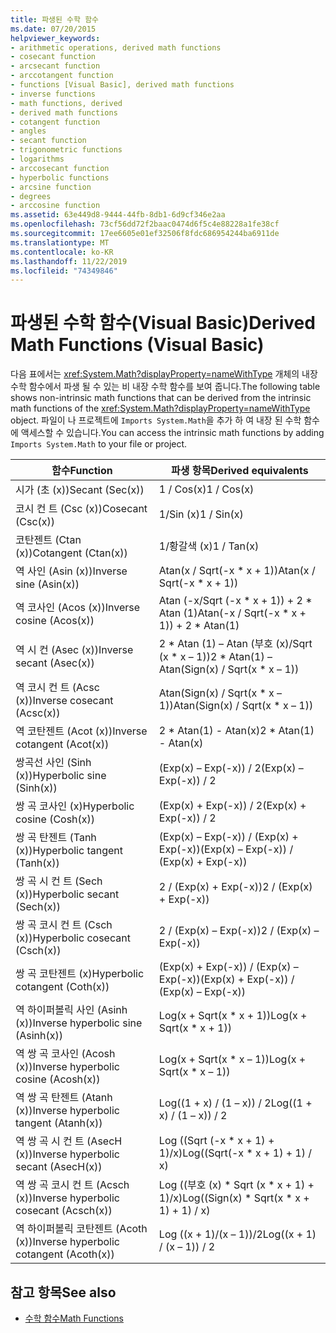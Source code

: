 ```yaml
---
title: 파생된 수학 함수
ms.date: 07/20/2015
helpviewer_keywords:
- arithmetic operations, derived math functions
- cosecant function
- arcsecant function
- arccotangent function
- functions [Visual Basic], derived math functions
- inverse functions
- math functions, derived
- derived math functions
- cotangent function
- angles
- secant function
- trigonometric functions
- logarithms
- arccosecant function
- hyperbolic functions
- arcsine function
- degrees
- arccosine function
ms.assetid: 63e449d8-9444-44fb-8db1-6d9cf346e2aa
ms.openlocfilehash: 73cf56dd72f2baac0474d6f5c4e88228a1fe38cf
ms.sourcegitcommit: 17ee6605e01ef32506f8fdc686954244ba6911de
ms.translationtype: MT
ms.contentlocale: ko-KR
ms.lasthandoff: 11/22/2019
ms.locfileid: "74349846"
---
```

# <a name="derived-math-functions-visual-basic"></a><span data-ttu-id="83bd8-102">파생된 수학 함수(Visual Basic)</span><span class="sxs-lookup"><span data-stu-id="83bd8-102">Derived Math Functions (Visual Basic)</span></span>
<span data-ttu-id="83bd8-103">다음 표에서는 <xref:System.Math?displayProperty=nameWithType> 개체의 내장 수학 함수에서 파생 될 수 있는 비 내장 수학 함수를 보여 줍니다.</span><span class="sxs-lookup"><span data-stu-id="83bd8-103">The following table shows non-intrinsic math functions that can be derived from the intrinsic math functions of the <xref:System.Math?displayProperty=nameWithType> object.</span></span> <span data-ttu-id="83bd8-104">파일이 나 프로젝트에 `Imports System.Math`을 추가 하 여 내장 된 수학 함수에 액세스할 수 있습니다.</span><span class="sxs-lookup"><span data-stu-id="83bd8-104">You can access the intrinsic math functions by adding `Imports System.Math` to your file or project.</span></span>  
  
|<span data-ttu-id="83bd8-105">함수</span><span class="sxs-lookup"><span data-stu-id="83bd8-105">Function</span></span>|<span data-ttu-id="83bd8-106">파생 항목</span><span class="sxs-lookup"><span data-stu-id="83bd8-106">Derived equivalents</span></span>|  
|--------------|-------------------------|  
|<span data-ttu-id="83bd8-107">시가 (초 (x))</span><span class="sxs-lookup"><span data-stu-id="83bd8-107">Secant (Sec(x))</span></span>|<span data-ttu-id="83bd8-108">1 / Cos(x)</span><span class="sxs-lookup"><span data-stu-id="83bd8-108">1 / Cos(x)</span></span>|  
|<span data-ttu-id="83bd8-109">코시 컨 트 (Csc (x))</span><span class="sxs-lookup"><span data-stu-id="83bd8-109">Cosecant (Csc(x))</span></span>|<span data-ttu-id="83bd8-110">1/Sin (x)</span><span class="sxs-lookup"><span data-stu-id="83bd8-110">1 / Sin(x)</span></span>|  
|<span data-ttu-id="83bd8-111">코탄젠트 (Ctan (x))</span><span class="sxs-lookup"><span data-stu-id="83bd8-111">Cotangent (Ctan(x))</span></span>|<span data-ttu-id="83bd8-112">1/황갈색 (x)</span><span class="sxs-lookup"><span data-stu-id="83bd8-112">1 / Tan(x)</span></span>|  
|<span data-ttu-id="83bd8-113">역 사인 (Asin (x))</span><span class="sxs-lookup"><span data-stu-id="83bd8-113">Inverse sine (Asin(x))</span></span>|<span data-ttu-id="83bd8-114">Atan(x / Sqrt(-x \* x + 1))</span><span class="sxs-lookup"><span data-stu-id="83bd8-114">Atan(x / Sqrt(-x \* x + 1))</span></span>|  
|<span data-ttu-id="83bd8-115">역 코사인 (Acos (x))</span><span class="sxs-lookup"><span data-stu-id="83bd8-115">Inverse cosine (Acos(x))</span></span>|<span data-ttu-id="83bd8-116">Atan (-x/Sqrt (-x \* x + 1)) + 2 \* Atan (1)</span><span class="sxs-lookup"><span data-stu-id="83bd8-116">Atan(-x / Sqrt(-x \* x + 1)) + 2 \* Atan(1)</span></span>|  
|<span data-ttu-id="83bd8-117">역 시 컨 (Asec (x))</span><span class="sxs-lookup"><span data-stu-id="83bd8-117">Inverse secant (Asec(x))</span></span>|<span data-ttu-id="83bd8-118">2 \* Atan (1) – Atan (부호 (x)/Sqrt (x \* x – 1))</span><span class="sxs-lookup"><span data-stu-id="83bd8-118">2 \* Atan(1) – Atan(Sign(x) / Sqrt(x \* x – 1))</span></span>|  
|<span data-ttu-id="83bd8-119">역 코시 컨 트 (Acsc (x))</span><span class="sxs-lookup"><span data-stu-id="83bd8-119">Inverse cosecant (Acsc(x))</span></span>|<span data-ttu-id="83bd8-120">Atan(Sign(x) / Sqrt(x \* x – 1))</span><span class="sxs-lookup"><span data-stu-id="83bd8-120">Atan(Sign(x) / Sqrt(x \* x – 1))</span></span>|  
|<span data-ttu-id="83bd8-121">역 코탄젠트 (Acot (x))</span><span class="sxs-lookup"><span data-stu-id="83bd8-121">Inverse cotangent (Acot(x))</span></span>|<span data-ttu-id="83bd8-122">2 \* Atan(1) - Atan(x)</span><span class="sxs-lookup"><span data-stu-id="83bd8-122">2 \* Atan(1) - Atan(x)</span></span>|  
|<span data-ttu-id="83bd8-123">쌍곡선 사인 (Sinh (x))</span><span class="sxs-lookup"><span data-stu-id="83bd8-123">Hyperbolic sine (Sinh(x))</span></span>|<span data-ttu-id="83bd8-124">(Exp(x) – Exp(-x)) / 2</span><span class="sxs-lookup"><span data-stu-id="83bd8-124">(Exp(x) – Exp(-x)) / 2</span></span>|  
|<span data-ttu-id="83bd8-125">쌍 곡 코사인 (x)</span><span class="sxs-lookup"><span data-stu-id="83bd8-125">Hyperbolic cosine (Cosh(x))</span></span>|<span data-ttu-id="83bd8-126">(Exp(x) + Exp(-x)) / 2</span><span class="sxs-lookup"><span data-stu-id="83bd8-126">(Exp(x) + Exp(-x)) / 2</span></span>|  
|<span data-ttu-id="83bd8-127">쌍 곡 탄젠트 (Tanh (x))</span><span class="sxs-lookup"><span data-stu-id="83bd8-127">Hyperbolic tangent (Tanh(x))</span></span>|<span data-ttu-id="83bd8-128">(Exp(x) – Exp(-x)) / (Exp(x) + Exp(-x))</span><span class="sxs-lookup"><span data-stu-id="83bd8-128">(Exp(x) – Exp(-x)) / (Exp(x) + Exp(-x))</span></span>|  
|<span data-ttu-id="83bd8-129">쌍 곡 시 컨 트 (Sech (x))</span><span class="sxs-lookup"><span data-stu-id="83bd8-129">Hyperbolic secant (Sech(x))</span></span>|<span data-ttu-id="83bd8-130">2 / (Exp(x) + Exp(-x))</span><span class="sxs-lookup"><span data-stu-id="83bd8-130">2 / (Exp(x) + Exp(-x))</span></span>|  
|<span data-ttu-id="83bd8-131">쌍 곡 코시 컨 트 (Csch (x))</span><span class="sxs-lookup"><span data-stu-id="83bd8-131">Hyperbolic cosecant (Csch(x))</span></span>|<span data-ttu-id="83bd8-132">2 / (Exp(x) – Exp(-x))</span><span class="sxs-lookup"><span data-stu-id="83bd8-132">2 / (Exp(x) – Exp(-x))</span></span>|  
|<span data-ttu-id="83bd8-133">쌍 곡 코탄젠트 (x)</span><span class="sxs-lookup"><span data-stu-id="83bd8-133">Hyperbolic cotangent (Coth(x))</span></span>|<span data-ttu-id="83bd8-134">(Exp(x) + Exp(-x)) / (Exp(x) – Exp(-x))</span><span class="sxs-lookup"><span data-stu-id="83bd8-134">(Exp(x) + Exp(-x)) / (Exp(x) – Exp(-x))</span></span>|  
|<span data-ttu-id="83bd8-135">역 하이퍼볼릭 사인 (Asinh (x))</span><span class="sxs-lookup"><span data-stu-id="83bd8-135">Inverse hyperbolic sine (Asinh(x))</span></span>|<span data-ttu-id="83bd8-136">Log(x + Sqrt(x \* x + 1))</span><span class="sxs-lookup"><span data-stu-id="83bd8-136">Log(x + Sqrt(x \* x + 1))</span></span>|  
|<span data-ttu-id="83bd8-137">역 쌍 곡 코사인 (Acosh (x))</span><span class="sxs-lookup"><span data-stu-id="83bd8-137">Inverse hyperbolic cosine (Acosh(x))</span></span>|<span data-ttu-id="83bd8-138">Log(x + Sqrt(x \* x – 1))</span><span class="sxs-lookup"><span data-stu-id="83bd8-138">Log(x + Sqrt(x \* x – 1))</span></span>|  
|<span data-ttu-id="83bd8-139">역 쌍 곡 탄젠트 (Atanh (x))</span><span class="sxs-lookup"><span data-stu-id="83bd8-139">Inverse hyperbolic tangent (Atanh(x))</span></span>|<span data-ttu-id="83bd8-140">Log((1 + x) / (1 – x)) / 2</span><span class="sxs-lookup"><span data-stu-id="83bd8-140">Log((1 + x) / (1 – x)) / 2</span></span>|  
|<span data-ttu-id="83bd8-141">역 쌍 곡 시 컨 트 (AsecH (x))</span><span class="sxs-lookup"><span data-stu-id="83bd8-141">Inverse hyperbolic secant (AsecH(x))</span></span>|<span data-ttu-id="83bd8-142">Log ((Sqrt (-x \* x + 1) + 1)/x)</span><span class="sxs-lookup"><span data-stu-id="83bd8-142">Log((Sqrt(-x \* x + 1) + 1) / x)</span></span>|  
|<span data-ttu-id="83bd8-143">역 쌍 곡 코시 컨 트 (Acsch (x))</span><span class="sxs-lookup"><span data-stu-id="83bd8-143">Inverse hyperbolic cosecant (Acsch(x))</span></span>|<span data-ttu-id="83bd8-144">Log ((부호 (x) \* Sqrt (x \* x + 1) + 1)/x)</span><span class="sxs-lookup"><span data-stu-id="83bd8-144">Log((Sign(x) \* Sqrt(x \* x + 1) + 1) / x)</span></span>|  
|<span data-ttu-id="83bd8-145">역 하이퍼볼릭 코탄젠트 (Acoth (x))</span><span class="sxs-lookup"><span data-stu-id="83bd8-145">Inverse hyperbolic cotangent (Acoth(x))</span></span>|<span data-ttu-id="83bd8-146">Log ((x + 1)/(x – 1))/2</span><span class="sxs-lookup"><span data-stu-id="83bd8-146">Log((x + 1) / (x – 1)) / 2</span></span>|  
  
## <a name="see-also"></a><span data-ttu-id="83bd8-147">참고 항목</span><span class="sxs-lookup"><span data-stu-id="83bd8-147">See also</span></span>

- [<span data-ttu-id="83bd8-148">수학 함수</span><span class="sxs-lookup"><span data-stu-id="83bd8-148">Math Functions</span></span>](../../../visual-basic/language-reference/functions/math-functions.md)
